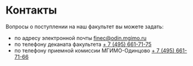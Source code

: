 # Контакты

Вопросы о поступлении на наш факультет вы можете задать:

- по адресу электронной почты [finec@odin.mgimo.ru](mailto:finec@odin.mgimo.ru)
- по телефону деканата факультета <a href="tel:+74956617175">+ 7 (495) 661-71-75</a>
- по телефону приемной комиссии МГИМО-Одинцово <a href="tel:+74956617176">+ 7 (495) 661-71-66</a>
